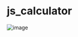 # js_calculator
![image](https://github.com/user-attachments/assets/90da485d-1146-4e9d-9a22-6bf14267c784)
